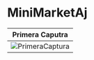 # MiniMarketAj

Primera Caputra  |
 --- |
![PrimeraCaptura](MiniMarketAj/capturas/PrimeraCaptura.jpg)  |
